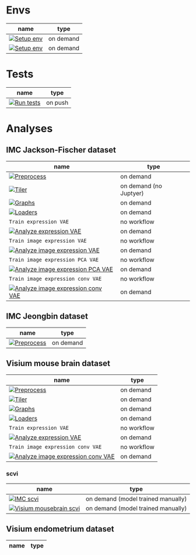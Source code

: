 # Envs
| name                                                                                                                                                         | type |
|--------------------------------------------------------------------------------------------------------------------------------------------------------------|---------|
| [![Setup env](https://github.com/PMBio/a/actions/workflows/setup_env.yaml/badge.svg)](https://github.com/PMBio/a/actions/workflows/setup_env.yaml)           | on demand |
| [![Setup env](https://github.com/PMBio/a/actions/workflows/setup_env_scvi.yaml/badge.svg)](https://github.com/PMBio/a/actions/workflows/setup_env_scvi.yaml) | on demand |
# Tests
| name | type |
|-------------|---------|
|[![Run tests](https://github.com/PMBio/a/actions/workflows/run_tests.yaml/badge.svg)](https://github.com/PMBio/a/actions/workflows/run_tests.yaml)| on push |

# Analyses
## IMC Jackson-Fischer dataset
| name                                                                                                                                                                                                                                    | type |
|-----------------------------------------------------------------------------------------------------------------------------------------------------------------------------------------------------------------------------------------|---------|
| [![Preprocess](https://github.com/PMBio/a/actions/workflows/imc_preprocess.yaml/badge.svg)](https://github.com/PMBio/a/actions/workflows/imc_preprocess.yaml)                                                                           | on demand |
| [![Tiler](https://github.com/PMBio/a/actions/workflows/imc_tiler.yaml/badge.svg)](https://github.com/PMBio/a/actions/workflows/imc_tiler.yaml)                                                                                          | on demand (no Juptyer)|
| [![Graphs](https://github.com/PMBio/a/actions/workflows/imc_graphs.yaml/badge.svg)](https://github.com/PMBio/a/actions/workflows/imc_graphs.yaml)                                                                                       | on demand |
| [![Loaders](https://github.com/PMBio/a/actions/workflows/imc_loaders.yaml/badge.svg)](https://github.com/PMBio/a/actions/workflows/imc_loaders.yaml)                                                                                    | on demand |
| `Train expression VAE`                                                                                                                                                                                                             | no workflow |
| [![Analyze expression VAE](https://github.com/PMBio/a/actions/workflows/imc_analyze_expression_vae.yaml/badge.svg)](https://github.com/PMBio/a/actions/workflows/imc_analyze_expression_vae.yaml)                                       | on demand |
| `Train image expression VAE`                                                                                                                                                                                                       | no workflow |
| [![Analyze image expression VAE](https://github.com/PMBio/a/actions/workflows/imc_analyze_image_expression_vae.yaml/badge.svg)](https://github.com/PMBio/a/actions/workflows/imc_analyze_image_expression_vae.yaml)                     | on demand |
| `Train image expression PCA VAE`                                                                                                                                                                                                       | no workflow |
| [![Analyze image expression PCA VAE](https://github.com/PMBio/a/actions/workflows/imc_analyze_image_expression_pca_vae.yaml/badge.svg)](https://github.com/PMBio/a/actions/workflows/imc_analyze_image_expression_pca_vae.yaml)                     | on demand |
| `Train image expression conv VAE`                                                                                                                                                                                             | no workflow |
| [![Analyze image expression conv VAE](https://github.com/PMBio/a/actions/workflows/imc_analyze_image_expression_conv_vae.yaml/badge.svg)](https://github.com/PMBio/a/actions/workflows/imc_analyze_image_expression_conv_vae.yaml) | on demand |

## IMC Jeongbin dataset
| name | type |
|-----------------------------------------------------------------------|---------|
| [![Preprocess](https://github.com/PMBio/a/actions/workflows/jeongbin_imc_preprocess.yaml/badge.svg)](https://github.com/PMBio/a/actions/workflows/jeongbin_imc_preprocess.yaml) | on demand |

## Visium mouse brain dataset
| name                                                                                                                                                                                                                                                                                                                                                | type |
|-----------------------------------------------------------------------------------------------------------------------------------------------------------------------------------------------------------------------------------------------------------------------------------------------------------------------------------------------------|---------|
| [![Preprocess](https://github.com/PMBio/a/actions/workflows/visium_mousebrain_preprocess.yaml/badge.svg)](https://github.com/PMBio/a/actions/workflows/visium_mousebrain_preprocess.yaml)                                                                                                                                                           | on demand |
| [![Tiler](https://github.com/PMBio/a/actions/workflows/visium_mousebrain_tiler.yaml/badge.svg)](https://github.com/PMBio/a/actions/workflows/visium_mousebrain_tiler.yaml)                                                                                                                                                                          | on demand |
| [![Graphs](https://github.com/PMBio/a/actions/workflows/visium_mousebrain_graphs.yaml/badge.svg)](https://github.com/PMBio/a/actions/workflows/visium_mousebrain_graphs.yaml)                                                                                                                                                                       | on demand |
| [![Loaders](https://github.com/PMBio/a/actions/workflows/visium_mousebrain_loaders.yaml/badge.svg)](https://github.com/PMBio/a/actions/workflows/visium_mousebrain_loaders.yaml)                                                                                                                                                                    | on demand |
| `Train expression VAE`                                                                                                                                                                                                                                                                                                                              | no workflow |
| [![Analyze expression VAE](https://github.com/PMBio/a/actions/workflows/visium_mousebrain_analyze_expression_vae.yaml/badge.svg)](https://github.com/PMBio/a/actions/workflows/visium_mousebrain_analyze_expression_vae.yaml)                                                                                                                       | on demand |
| `Train image expression conv VAE`                                                                                                                                                                                                                                                                                                         | no workflow |
| [![Analyze image expression conv VAE](https://github.com/PMBio/a/actions/workflows/visium_mousebrain_analyze_image_expression_conv_vae.yaml/badge.svg)](https://github.com/PMBio/a/actions/workflows/visium_mousebrain_analyze_image_expression_conv_vae.yaml) | on demand |

### scvi
| name                                                                                                                                                     | type |
|----------------------------------------------------------------------------------------------------------------------------------------------------------|---------|
| [![IMC scvi](https://github.com/PMBio/a/actions/workflows/imc_scvi.yaml/badge.svg)](https://github.com/PMBio/a/actions/workflows/imc_scvi.yaml)          | on demand (model trained manually) |
| [![Visium mousebrain scvi](https://github.com/PMBio/a/actions/workflows/visium_mousebrain_scvi.yaml/badge.svg)](https://github.com/PMBio/a/actions/workflows/visium_mousebrain_scvi.yaml) | on demand (model trained manually) |

## Visium endometrium dataset
| name | type |
|-----------------------------------------------------------------------|---------|
